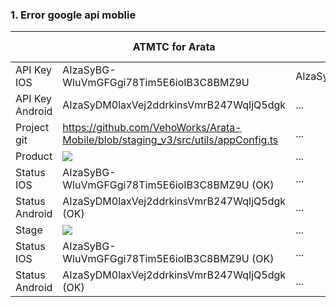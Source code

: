 ### 1. Error google api moblie
| | ATMTC for Arata | ATMTC for GLA | ATMTC for Yamapan | ATMTC demo(2/9/2022) |
| ------ | ------ | ------ | ------ | ------ |
| API Key IOS | AIzaSyBG-WluVmGFGgi78Tim5E6ioIB3C8BMZ9U | AIzaSyAlWfiOYIbs9V02ZbZxcDlS5KNBv_TqA9U | AIzaSyCeIZL9iZQX-xacY0evlvpsg2u0kmga3GE | NONE |
| API Key Android | AIzaSyDM0laxVej2ddrkinsVmrB247WqIjQ5dgk | ... | ... | NONE |
| Project git  | https://github.com/VehoWorks/Arata-Mobile/blob/staging_v3/src/utils/appConfig.ts | ... |
| Product  | ![](https://res.cloudinary.com/do5mcnq9w/image/upload/v1695092761/error_api_google/arata/Api_key_product_ios_arata.png) | ... |
| Status IOS  | AIzaSyBG-WluVmGFGgi78Tim5E6ioIB3C8BMZ9U (OK) | ... |
| Status Android  | AIzaSyDM0laxVej2ddrkinsVmrB247WqIjQ5dgk (OK) | ... |
| Stage  | ![](https://res.cloudinary.com/do5mcnq9w/image/upload/v1695092280/error_api_google/arata/Api_key_stage_ios_arata.png) | ... |
| Status IOS  | AIzaSyBG-WluVmGFGgi78Tim5E6ioIB3C8BMZ9U (OK) | ... |
| Status Android  | AIzaSyDM0laxVej2ddrkinsVmrB247WqIjQ5dgk (OK) | ... |
